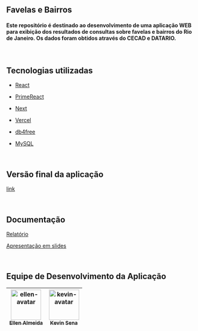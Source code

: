 ## Favelas e Bairros

<h4>Este repositório é destinado ao desenvolvimento de uma aplicação WEB para exibição dos resultados de consultas sobre favelas e bairros do Rio de Janeiro. Os dados foram obtidos através do CECAD e DATARIO. </h4>

<br/>

## Tecnologias utilizadas


- <a href="https://pt-br.reactjs.org/docs/getting-started.html" > React </a>



- <a  href="https://www.primefaces.org/primereact/"> PrimeReact </a>



- <a href="https://nextjs.org/"> Next </a> 

- <a href="https://vercel.com/"> Vercel </a>

- <a href="https://www.db4free.net/index.php?language=pt"> db4free </a>
- <a href="https://www.mysql.com/"> MySQL </a>

<br/>

## Versão final da aplicação

<a href="https://bd-web.vercel.app/" >link</a>

<br/>

## Documentação

<a href="https://github.com/EllenSouza/BD-WEB/blob/main/public/Relatório Final BD.pdf"> Relatório</a>

 
<a href="https://www.canva.com/design/DAFVTEHu8KA/THqMc4_ai4CI8av1KGW1mQ/view?utm_content=DAFVTEHu8KA&utm_campaign=designshare&utm_medium=link2&utm_source=sharebutton#12"> Apresentação em slides </a>

<br/>

## Equipe de Desenvolvimento da Aplicação

| <a href="https://github.com/EllenSouza"><img src="https://github.com/EllenSouza.png" height="80px" width="80px" alt="ellen-avatar" /><br><sub>Ellen Almeida</b></sub></a><br/> | <a href="https://github.com/keviinsna"><img src="https://github.com/keviinsna.png" height="80px" width="80px" alt="kevin-avatar" /><br><sub>Kevin Sena</b></sub></a><br/>| 
|:---: | :---: | 